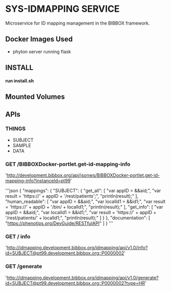 # SYS-IDMAPPING SERVICE
Microservice for ID mapping management in the BIBBOX framework. 

## Docker Images Used
 * phyton server running flask

## INSTALL
#### run install.sh 

## Mounted Volumes

## APIs

### THINGS

* SUBJECT
* SAMPLE
* DATA


### GET /BIBBOXDocker-portlet.get-id-mapping-info
'http://development.bibbox.org/api/jsonws/BIBBOXDocker-portlet.get-id-mapping-info?instanceId=pt99'

'''json
{
  "mappings": {
    "SUBJECT": {
      "get_all": [
        "var appID = &&aid;",
        "var result  = 'https://' + appID + '/rest/patients';",
        "println(result);"
      ],
      "human_readable": [
        "var appID = &&aid;",
        "var localId1      = &&id1;",
        "var result        = 'https://' + appID + '/bin/ + localId1;",
        "println(result);"
      ],
      "get_info": [
        "var appID = &&aid;",
        "var localId1      = &&id1;",
        "var result        = 'https://' + appID + '/rest/patients/' + localId1;",
        "println(result);"
      ]
    }
  },
  "documentation": [
    "https://phenotips.org/DevGuide/RESTfulAPI"
  ]
}
'''

### GET / info
'http://idmapping.development.bibbox.org/idmapping/api/v1.0/info?id=SUBJECT@pt99.development.bibbox.org::P0000002'

### GET /generate
'http://idmapping.development.bibbox.org/idmapping/api/v1.0/generate?id=SUBJECT@pt99.development.bibbox.org::P0000002?type=HR'